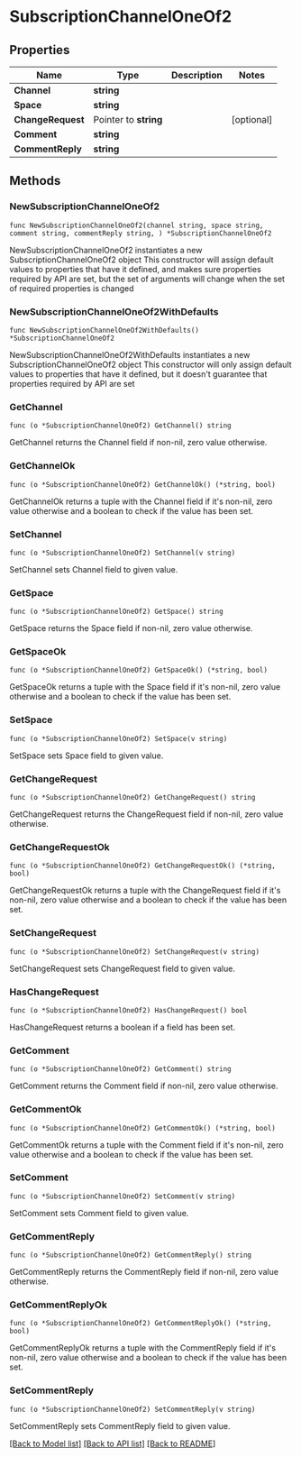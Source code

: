 # SubscriptionChannelOneOf2

## Properties

Name | Type | Description | Notes
------------ | ------------- | ------------- | -------------
**Channel** | **string** |  | 
**Space** | **string** |  | 
**ChangeRequest** | Pointer to **string** |  | [optional] 
**Comment** | **string** |  | 
**CommentReply** | **string** |  | 

## Methods

### NewSubscriptionChannelOneOf2

`func NewSubscriptionChannelOneOf2(channel string, space string, comment string, commentReply string, ) *SubscriptionChannelOneOf2`

NewSubscriptionChannelOneOf2 instantiates a new SubscriptionChannelOneOf2 object
This constructor will assign default values to properties that have it defined,
and makes sure properties required by API are set, but the set of arguments
will change when the set of required properties is changed

### NewSubscriptionChannelOneOf2WithDefaults

`func NewSubscriptionChannelOneOf2WithDefaults() *SubscriptionChannelOneOf2`

NewSubscriptionChannelOneOf2WithDefaults instantiates a new SubscriptionChannelOneOf2 object
This constructor will only assign default values to properties that have it defined,
but it doesn't guarantee that properties required by API are set

### GetChannel

`func (o *SubscriptionChannelOneOf2) GetChannel() string`

GetChannel returns the Channel field if non-nil, zero value otherwise.

### GetChannelOk

`func (o *SubscriptionChannelOneOf2) GetChannelOk() (*string, bool)`

GetChannelOk returns a tuple with the Channel field if it's non-nil, zero value otherwise
and a boolean to check if the value has been set.

### SetChannel

`func (o *SubscriptionChannelOneOf2) SetChannel(v string)`

SetChannel sets Channel field to given value.


### GetSpace

`func (o *SubscriptionChannelOneOf2) GetSpace() string`

GetSpace returns the Space field if non-nil, zero value otherwise.

### GetSpaceOk

`func (o *SubscriptionChannelOneOf2) GetSpaceOk() (*string, bool)`

GetSpaceOk returns a tuple with the Space field if it's non-nil, zero value otherwise
and a boolean to check if the value has been set.

### SetSpace

`func (o *SubscriptionChannelOneOf2) SetSpace(v string)`

SetSpace sets Space field to given value.


### GetChangeRequest

`func (o *SubscriptionChannelOneOf2) GetChangeRequest() string`

GetChangeRequest returns the ChangeRequest field if non-nil, zero value otherwise.

### GetChangeRequestOk

`func (o *SubscriptionChannelOneOf2) GetChangeRequestOk() (*string, bool)`

GetChangeRequestOk returns a tuple with the ChangeRequest field if it's non-nil, zero value otherwise
and a boolean to check if the value has been set.

### SetChangeRequest

`func (o *SubscriptionChannelOneOf2) SetChangeRequest(v string)`

SetChangeRequest sets ChangeRequest field to given value.

### HasChangeRequest

`func (o *SubscriptionChannelOneOf2) HasChangeRequest() bool`

HasChangeRequest returns a boolean if a field has been set.

### GetComment

`func (o *SubscriptionChannelOneOf2) GetComment() string`

GetComment returns the Comment field if non-nil, zero value otherwise.

### GetCommentOk

`func (o *SubscriptionChannelOneOf2) GetCommentOk() (*string, bool)`

GetCommentOk returns a tuple with the Comment field if it's non-nil, zero value otherwise
and a boolean to check if the value has been set.

### SetComment

`func (o *SubscriptionChannelOneOf2) SetComment(v string)`

SetComment sets Comment field to given value.


### GetCommentReply

`func (o *SubscriptionChannelOneOf2) GetCommentReply() string`

GetCommentReply returns the CommentReply field if non-nil, zero value otherwise.

### GetCommentReplyOk

`func (o *SubscriptionChannelOneOf2) GetCommentReplyOk() (*string, bool)`

GetCommentReplyOk returns a tuple with the CommentReply field if it's non-nil, zero value otherwise
and a boolean to check if the value has been set.

### SetCommentReply

`func (o *SubscriptionChannelOneOf2) SetCommentReply(v string)`

SetCommentReply sets CommentReply field to given value.



[[Back to Model list]](../README.md#documentation-for-models) [[Back to API list]](../README.md#documentation-for-api-endpoints) [[Back to README]](../README.md)


